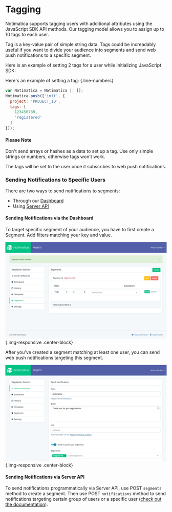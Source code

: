 # Tagging

Notimatica supports tagging users with additional attributes using the JavaScript SDK API methods. Our tagging model allows you to assign up to 10 tags to each user. 

Tag is a key-value pair of simple string data. Tags could be increadably useful if you want to divide your audience into segments and send web push notifications to a specific segment. 

Here is an example of setting 2 tags for a user while initializing JavaScript SDK:

Here's an example of setting a tag:
{.line-numbers}
```javascript
var Notimatica = Notimatica || [];
Notimatica.push(['init', {
  project: 'PROJECT_ID',
  tags: [
    123456789,
    'registered'
  ]
}]);
```

<div class="callout callout-warning" role="alert">

#### Please Note

Don't send arrays or hashes as a data to set up a tag. Use only simple strings or numbers, otherwise tags won't work.

</div>

The tags will be set to the user once it subscribes to web push notifications.

### Sending Notifications to Specific Users

There are two ways to send notifications to segments:

* Through our [Dashboard](https://my.notimatica.io)
* Using [Server API](https://notimatica.api-docs.io)

#### Sending Notifications via the Dashboard

To target specific segment of your audience, you have to first create a Segment. Add filters matching your key and value.

![Create segment](/static/tagging/segment1.png "Create segment"){.img-responsive .center-block}

After you've created a segment matching at least one user, you can send web push notifications targeting this segment.

![Send to segment](/static/tagging/segment2.png "Send to segment"){.img-responsive .center-block}

#### Sending Notifications via Server API

To send notifications programmatically via Server API, use POST `segments` method to create a segment. Then use POST `notifications` method to send notifications targeting certain group of users or a specific user ([check out the documentation](https://notimatica.api-docs.io/)).